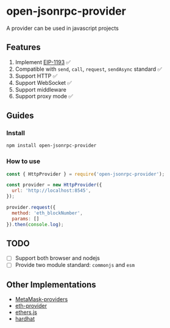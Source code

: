 # open-jsonrpc-provider

A provider can be used in javascript projects

## Features

1. Implement [EIP-1193](https://eips.ethereum.org/EIPS/eip-1193)  ✅
2. Compatible with `send`, `call`, `request`, `sendAsync` standard  ✅
3. Support HTTP  ✅
4. Support WebSocket  ✅
5. Support middleware
6. Support proxy mode ✅

## Guides

### Install

```sh
npm install open-jsonrpc-provider
```

### How to use

```js
const { HttpProvider } = require('open-jsonrpc-provider');

const provider = new HttpProvider({
  url: 'http://localhost:8545',
});

provider.request({
  method: 'eth_blockNumber',
  params: []
}).then(console.log);
```

## TODO

- [ ] Support both browser and nodejs
- [ ] Provide two module standard: `commonjs` and `esm`

## Other Implementations

- [MetaMask-providers](https://github.com/MetaMask/providers)
- [eth-provider](https://github.com/floating/eth-provider)
- [ethers.js](https://github.com/ethers-io/ethers.js/blob/56af4413b1dd1787db68985e0b612b63d86fdf7c/packages/providers/src.ts/web3-provider.ts)
- [hardhat](https://github.com/NomicFoundation/hardhat/pull/608)
